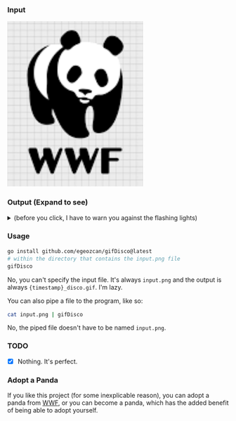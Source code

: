 ### Input

![input.png](input.png)

### Output (Expand to see)

<details>

<summary>(before you click, I have to warn you against the flashing lights)</summary>

![output.gif](output.gif)

</details>


### Usage

```bash
go install github.com/egeozcan/gifDisco@latest
# within the directory that contains the input.png file
gifDisco
```

No, you can't specify the input file. 
It's always `input.png` and the output is always `{timestamp}_disco.gif`. I'm lazy.

You can also pipe a file to the program, like so:

```bash
cat input.png | gifDisco
```

No, the piped file doesn't have to be named `input.png`.

### TODO

- [X] Nothing. It's perfect.

### Adopt a Panda

If you like this project (for some inexplicable reason),
you can adopt a panda from [WWF](https://gifts.worldwildlife.org/gift-center/gifts/Species-Adoptions/Panda),
or you can become a panda, which has the added benefit of being able to adopt yourself.
